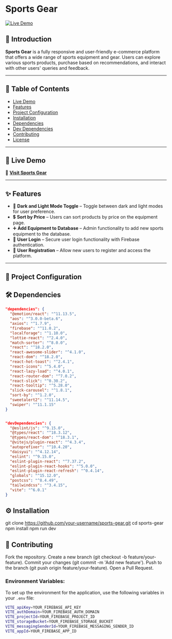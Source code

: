 # Sports Gear

[![Live Demo](https://img.shields.io/badge/Live-Demo-brightgreen)](https://simple-firebase-2cb6e.firebaseapp.com/)


## 📌 Introduction

**Sports Gear** is a fully responsive and user-friendly e-commerce platform that offers a wide range of sports equipment and gear. Users can explore various sports products, purchase based on recommendations, and interact with other users' queries and feedback.

---

## 📖 Table of Contents

- [Live Demo](#-live-demo)
- [Features](#-features)
- [Project Configuration](#-project-configuration)
- [Installation](#-installation)
- [Dependencies](#-dependencies)
- [Dev Dependencies](#-dev-dependencies)
- [Contributing](#-contributing)
- [License](#-license)

---

## 🚀 Live Demo

🔗 **[Visit Sports Gear](https://simple-firebase-2cb6e.firebaseapp.com/)**

---

## ✨ Features

- 🌙 **Dark and Light Mode Toggle** – Toggle between dark and light modes for user preference.
- 💲 **Sort by Price** – Users can sort products by price on the equipment page.
- ➕ **Add Equipment to Database** – Admin functionality to add new sports equipment to the database.
- 🔑 **User Login** – Secure user login functionality with Firebase authentication.
- 📝 **User Registration** – Allow new users to register and access the platform.

---

## 🔧 Project Configuration


## 🛠️ Dependencies

```json
"dependencies": {
  "@emotion/react": "^11.13.5",
  "aos": "^3.0.0-beta.6",
  "axios": "^1.7.9",
  "firebase": "^11.0.2",
  "localforage": "^1.10.0",
  "lottie-react": "^2.4.0",
  "match-sorter": "^8.0.0",
  "react": "^18.2.0",
  "react-awesome-slider": "^4.1.0",
  "react-dom": "^18.2.0",
  "react-hot-toast": "^2.4.1",
  "react-icons": "^5.4.0",
  "react-lazy-load": "^4.0.1",
  "react-router-dom": "^7.0.2",
  "react-slick": "^0.30.2",
  "react-tooltip": "^5.28.0",
  "slick-carousel": "^1.8.1",
  "sort-by": "^1.2.0",
  "sweetalert2": "^11.14.5",
  "swiper": "^11.1.15"
}


"devDependencies": {
  "@eslint/js": "^9.15.0",
  "@types/react": "^18.3.12",
  "@types/react-dom": "^18.3.1",
  "@vitejs/plugin-react": "^4.3.4",
  "autoprefixer": "^10.4.20",
  "daisyui": "^4.12.14",
  "eslint": "^9.15.0",
  "eslint-plugin-react": "^7.37.2",
  "eslint-plugin-react-hooks": "^5.0.0",
  "eslint-plugin-react-refresh": "^0.4.14",
  "globals": "^15.12.0",
  "postcss": "^8.4.49",
  "tailwindcss": "^3.4.15",
  "vite": "^6.0.1"
}
```

## ⚙️ Installation

git clone https://github.com/your-username/sports-gear.git
cd sports-gear
npm install
npm run dev

## 🤝 Contributing

Fork the repository.
Create a new branch (git checkout -b feature/your-feature).
Commit your changes (git commit -m 'Add new feature').
Push to the branch (git push origin feature/your-feature).
Open a Pull Request.

### Environment Variables:

To set up the environment for the application, use the following variables in your `.env` file:

```bash
VITE_apiKey=YOUR_FIREBASE_API_KEY
VITE_authDomain=YOUR_FIREBASE_AUTH_DOMAIN
VITE_projectId=YOUR_FIREBASE_PROJECT_ID
VITE_storageBucket=YOUR_FIREBASE_STORAGE_BUCKET
VITE_messagingSenderId=YOUR_FIREBASE_MESSAGING_SENDER_ID
VITE_appId=YOUR_FIREBASE_APP_ID
